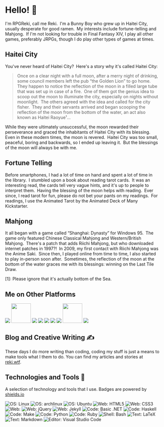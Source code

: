 # Hello! 👋

I'm RPGReki, call me Reki. I'm a Bunny Boy who grew up in Haitei City, usually desperate for good ramen. My interests include fortune-telling and Mahjong. If I'm not looking for trouble in Final Fantasy XIV, I play all other games, preferably JRPGs, though I do play other types of games at times.

## Haitei City

You've never heard of Haitei City? Here's a story why it's called Haitei City:

> Once on a clear night with a full moon, after a merry night of drinking, some council members left the pub “the Golden Lion” to go home. They happen to notice the reflection of the moon in a filled large tube that was set up in case of a fire. One of them got the genius idea to scoop out the moon to illuminate the city, especially on nights without moonlight. The others agreed with the idea and called for the city fisher. They and their servants arrived and began scooping the reflection of the moon from the bottom of the water, an act also known as Haitei Raoyue¹… 

While they were ultimately unsuccessful, the moon rewarded their perseverance and graced the inhabitants of Haitei City with its blessing. Even in these modern times, the moon is revered. Haitei City was too small, peaceful, boring and backwards, so I ended up leaving it. But the blessings of the moon will always be with me. 

## Fortune Telling

Before smartphones, I had a lot of time on hand and spent a lot of time in the library. I stumbled upon a book about reading tarot cards. It was an interesting read, the cards tell very vague hints, and it's up to people to interpret them. Having the blessing of the moon helps with reading. Ever since, I read tarot for fun, please do not bet your pants on my readings. For readings, I use the Animated Tarot by the Animated Deck of Many Kickstarter. 

## Mahjong

It all began with a game called “Shanghai: Dynasty” for Windows 95. The game only featured Chinese Classical Mahjong and Western/British Mahjong. There's a patch that adds Riichi Mahjong, but who downloaded internet patches in 1997?! In 2009, my first contact with Riichi Mahjong was the Anime Saki. Since then, I played online from time to time, I also started to play in-person soon after. Sometimes, the reflection of the moon at the bottom of the water graces me with its blessings: winning on the Last Tile Draw.

[1]: Please ignore that it's actually bottom of the Sea.

## Me on Other Platforms

[![][31.1]][31]
[<img src="https://github.com/0xReki/0xReki/raw/main/logos/bunny.svg" height="64px">][00]
[![][02.1]][02]
[![][10.1]][10]
[![][11.1]][11]
[![][12.1]][12]
[![][20.1]][20]
[<img src="https://github.com/0xReki/0xReki/raw/main/logos/mastodon.svg" height="64px">][21]
[![][30.1]][30]

## Blog and Creative Writing ✍

These days I do more writing than coding, coding my stuff is just a means to make tools what I them to do.
You can find my articles and stories at [reki.wtf][00].

## Technologies and Tools 🔧

A selection of technology and tools that I use.
Badges are powered by [shields.io](https://shields.io)

<div class="d-flex justify-content-space-around">
<img src="https://img.shields.io/badge/OS-Linux-informational?style=for-the-badge&logo=linux&logoColor=white&color=9c2c2c" alt="OS: Linux">
<img src="https://img.shields.io/badge/OS-archlinux-informational?style=for-the-badge&logo=archlinux&logoColor=white&color=9c2c2c" alt="OS: archlinux">
<img src="https://img.shields.io/badge/OS-Ubuntu-informational?style=for-the-badge&logo=ubuntu&logoColor=white&color=9c2c2c" alt="OS: Ubuntu">
<img src="https://img.shields.io/badge/Web-HTML5-informational?style=for-the-badge&logo=html5&logoColor=white&color=9c2c2c" alt="Web: HTML5">
<img src="https://img.shields.io/badge/Web-CSS3-informational?style=for-the-badge&logo=css3&logoColor=white&color=9c2c2c" alt="Web: CSS3">
<img src="https://img.shields.io/badge/Web-JavaScript-informational?style=for-the-badge&logo=javascript&logoColor=white&color=9c2c2c" alt=Web: JavaScript">
<img src="https://img.shields.io/badge/Web-jQuery-informational?style=for-the-badge&logo=jquery&logoColor=white&color=9c2c2c" alt="Web: jQuery">
<img src="https://img.shields.io/badge/Web-Jekyll-informational?style=for-the-badge&logo=jekyll&logoColor=white&color=9c2c2c" alt="Web: Jekyll">
<img src="https://img.shields.io/badge/Code-Basic_.NET-informational?style=for-the-badge&logo=.net&logoColor=white&color=9c2c2c" alt="Code: Basic .NET">
<img src="https://img.shields.io/badge/Code-Haskell-informational?style=for-the-badge&logo=haskell&logoColor=white&color=9c2c2c" alt="Code: Haskell">
<img src="https://img.shields.io/badge/Code-Make-informational?style=for-the-badge&logo=cmake&logoColor=white&color=9c2c2c" alt="Code: Make">
<img src="https://img.shields.io/badge/Code-Python-informational?style=for-the-badge&logo=python&logoColor=white&color=9c2c2c" alt="Code: Python">
<img src="https://img.shields.io/badge/Code-Ruby-informational?style=for-the-badge&logo=ruby&logoColor=white&color=9c2c2c" alt="Code: Ruby">
<img src="https://img.shields.io/badge/Shell-Bash-informational?style=for-the-badge&logo=gnu-bash&logoColor=white&color=9c2c2c" alt="Shell: Bash">
<img src="https://img.shields.io/badge/Text-LaTeX-informational?style=for-the-badge&logo=latex&logoColor=white&color=9c2c2c" alt="Text: LaTeX">
<img src="https://img.shields.io/badge/Text-Markdown-informational?style=for-the-badge&logo=markdown&logoColor=white&color=9c2c2c" alt="Text: Markdown">
<img src="https://img.shields.io/badge/Editor-Visual_Studio_Code-informational?style=for-the-badge&logo=visual-studio-code&logoColor=white&color=9c2c2c" alt="Editor: Visual Studio Code">
</div>

<!-- links -->
[00]: https://reki.wtf
[00.1]: https://github.com/0xReki/0xReki/raw/main/logos/bunny.svg
[01]: https://github.com/0xReki
[01.1]: https://github.com/0xReki/0xReki/raw/main/logos/github.png
[02]: https://gitlab.com/0xReki
[02.1]: https://github.com/0xReki/0xReki/raw/main/logos/gitlab.png
[10]: https://linkedin.com/in/q-thai-chung
[10.1]: https://github.com/0xReki/0xReki/raw/main/logos/linkedin.png
[11]: https://www.xing.com/profile/Thai_Chung
[11.1]: https://github.com/0xReki/0xReki/raw/main/logos/xing.png
[12]: https://www.patreon.com/bePatron?u=27792463
[12.1]: https://github.com/0xReki/0xReki/raw/main/logos/patreon.png
[20]: https://twitter.com/0xReki
[20.1]: https://github.com/0xReki/0xReki/raw/main/logos/twitter.png
[21]: https://vt.social/@0xReki
[21.1]: https://github.com/0xReki/0xReki/raw/main/logos/mastodon.png
[23]: https://www.reddit.com/user/0xreki
[23.1]: https://github.com/0xReki/0xReki/raw/main/logos/reddit.png
[30]: https://www.scribblehub.com/profile/19792/0xreki/
[30.1]: https://github.com/0xReki/0xReki/raw/main/logos/scribblehub.png
[31]: https://discord.gg/8DCZWGc
[31.1]: https://github.com/0xReki/0xReki/raw/main/logos/discord.png

